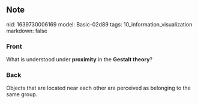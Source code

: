 ## Note
nid: 1639730006169
model: Basic-02d89
tags: 10_information_visualization
markdown: false

### Front
What is understood under <b>proximity</b> in the <b>Gestalt
theory</b>?

### Back
Objects that are located near each other are perceived as belonging to the same group.
